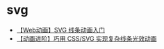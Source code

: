 # svg

* [【Web动画】SVG 线条动画入门](https://www.cnblogs.com/coco1s/p/6225973.html)
* [【动画进阶】巧用 CSS/SVG 实现复杂线条光效动画](https://segmentfault.com/a/1190000044856387)
